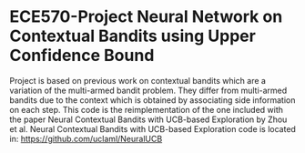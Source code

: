 # ECE570-Project Neural Network on Contextual Bandits using Upper Confidence Bound

Project is based on previous work on contextual bandits which are a variation of the multi-armed bandit problem. They differ from multi-armed bandits due to the context which is obtained by associating side information on each step.
This code is the reimplementation of the one included with the paper Neural Contextual Bandits with UCB-based Exploration by Zhou et al.
Neural Contextual Bandits with UCB-based Exploration code is located in: https://github.com/uclaml/NeuralUCB

